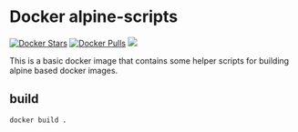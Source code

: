 Docker alpine-scripts
=====================

[![Docker Stars](https://img.shields.io/docker/stars/dochang/alpine-scripts.svg)](https://hub.docker.com/r/dochang/alpine-scripts/)
[![Docker Pulls](https://img.shields.io/docker/pulls/dochang/alpine-scripts.svg)](https://hub.docker.com/r/dochang/alpine-scripts/)
[![](https://badge.imagelayers.io/dochang/alpine-scripts:latest.svg)](https://imagelayers.io/?images=dochang/alpine-scripts:latest 'Get your own badge on imagelayers.io')

This is a basic docker image that contains some helper scripts for building
alpine based docker images.

build
-----

    docker build .


